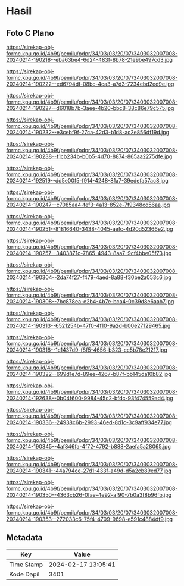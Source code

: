 # Hasil

## Foto C Plano

https://sirekap-obj-formc.kpu.go.id/4b9f/pemilu/pdpr/34/03/03/20/07/3403032007008-20240214-190218--eba63be4-6d24-483f-8b78-21e9be497cd3.jpg

https://sirekap-obj-formc.kpu.go.id/4b9f/pemilu/pdpr/34/03/03/20/07/3403032007008-20240214-190222--ed6794df-08bc-4ca3-a7d3-7234ebd2ed9e.jpg

https://sirekap-obj-formc.kpu.go.id/4b9f/pemilu/pdpr/34/03/03/20/07/3403032007008-20240214-190227--d6018b7b-3aee-4b20-bbc8-38c86e79c575.jpg

https://sirekap-obj-formc.kpu.go.id/4b9f/pemilu/pdpr/34/03/03/20/07/3403032007008-20240214-190232--e3cebf9f-27ca-42d3-b1d8-ac2e856df19d.jpg

https://sirekap-obj-formc.kpu.go.id/4b9f/pemilu/pdpr/34/03/03/20/07/3403032007008-20240214-190238--f1cb234b-b0b5-4d70-8874-865aa2275dfe.jpg

https://sirekap-obj-formc.kpu.go.id/4b9f/pemilu/pdpr/34/03/03/20/07/3403032007008-20240214-192519--dd5e00f5-f914-4248-81a7-39edefa57ac8.jpg

https://sirekap-obj-formc.kpu.go.id/4b9f/pemilu/pdpr/34/03/03/20/07/3403032007008-20240214-190247--c7085aa4-fef3-4a13-852e-7f9348cd56aa.jpg

https://sirekap-obj-formc.kpu.go.id/4b9f/pemilu/pdpr/34/03/03/20/07/3403032007008-20240214-190251--81816640-3438-4045-aefc-4d20d52366e2.jpg

https://sirekap-obj-formc.kpu.go.id/4b9f/pemilu/pdpr/34/03/03/20/07/3403032007008-20240214-190257--3403871c-7865-4943-8aa7-9cf4bbe05f73.jpg

https://sirekap-obj-formc.kpu.go.id/4b9f/pemilu/pdpr/34/03/03/20/07/3403032007008-20240214-190304--2da74f27-f479-4aed-8a88-f30be2a053c6.jpg

https://sirekap-obj-formc.kpu.go.id/4b9f/pemilu/pdpr/34/03/03/20/07/3403032007008-20240214-190308--7bc878ea-e2b4-4b7e-bca4-0c39d8e6aab7.jpg

https://sirekap-obj-formc.kpu.go.id/4b9f/pemilu/pdpr/34/03/03/20/07/3403032007008-20240214-190313--6521254b-47f0-4f10-9a2d-b00e27129465.jpg

https://sirekap-obj-formc.kpu.go.id/4b9f/pemilu/pdpr/34/03/03/20/07/3403032007008-20240214-190318--1c1437d9-f8f5-4656-b323-cc5b78e21217.jpg

https://sirekap-obj-formc.kpu.go.id/4b9f/pemilu/pdpr/34/03/03/20/07/3403032007008-20240214-190322--699d1e7d-89ee-4267-b87f-bb145da10b82.jpg

https://sirekap-obj-formc.kpu.go.id/4b9f/pemilu/pdpr/34/03/03/20/07/3403032007008-20240214-192638--0b04f600-9984-45c2-bfdc-93f474559ad4.jpg

https://sirekap-obj-formc.kpu.go.id/4b9f/pemilu/pdpr/34/03/03/20/07/3403032007008-20240214-190336--24938c6b-2993-46ed-8d1c-3c9aff934e77.jpg

https://sirekap-obj-formc.kpu.go.id/4b9f/pemilu/pdpr/34/03/03/20/07/3403032007008-20240214-190345--4af846fa-4f72-4792-b888-2aefa5a28065.jpg

https://sirekap-obj-formc.kpu.go.id/4b9f/pemilu/pdpr/34/03/03/20/07/3403032007008-20240214-190341--44a794ce-27d1-433f-a49d-d5a2cb89ed77.jpg

https://sirekap-obj-formc.kpu.go.id/4b9f/pemilu/pdpr/34/03/03/20/07/3403032007008-20240214-190350--4363cb26-0fae-4e92-af90-7b0a3f8b96fb.jpg

https://sirekap-obj-formc.kpu.go.id/4b9f/pemilu/pdpr/34/03/03/20/07/3403032007008-20240214-190353--272033c6-75f4-4709-9698-e591c4884df9.jpg


## Metadata

| Key        | Value               |
| ---------- | ------------------- |
| Time Stamp | 2024-02-17 13:05:41 |
| Kode Dapil | 3401                |



